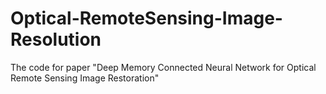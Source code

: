 # Optical-RemoteSensing-Image-Resolution
The code for paper "Deep Memory Connected Neural Network for Optical Remote Sensing Image Restoration"

